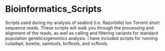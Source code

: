 # Bioinformatics_Scripts
Scripts used during my analysis of seabird (i.e. Razorbills) Ion Torrent short sequence reads. These scripts will walk you through the processing and alignment of the reads, as well as calling and filtering variants for standard population genetics/genomics analysis. I have included scripts for running cutadapt, bowtie, samtools, bcftools, and vcftools.
